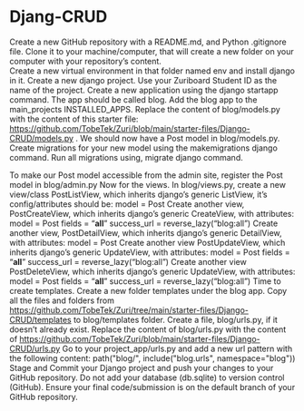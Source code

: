 # Djang-CRUD
Create a new GitHub repository with a README.md, and Python .gitignore file.  Clone it to your machine/computer, that will create a new folder on your computer with your repository’s content.  
Create a new virtual environment in that folder named env and install django in it. 
Create a new django project. Use your Zuriboard Student ID as the name of the project. 
Create a new application using the django startapp command. The app should be called blog. 
Add the blog app to the main_projects INSTALLED_APPS.     Replace the content of blog/models.py with the content of this starter file: https://github.com/TobeTek/Zuri/blob/main/starter-files/Django-CRUD/models.py . We should now have a Post model in blog/models.py. 
Create migrations for your new model using the makemigrations django command.   Run all migrations using, migrate django command. 


To make our Post model accessible from the admin site, register the Post model in blog/admin.py      Now for the views.   In blog/views.py,  create a new view/class PostListView, which inherits django’s generic ListView,  it’s config/attributes should be:  model = Post     Create another view, PostCreateView, which inherits django’s generic CreateView, with attributes:  model = Post  fields = “__all__”  success_url  = reverse_lazy(“blog:all”)     Create another view, PostDetailView, which inherits django’s generic DetailView, with attributes:  model = Post     Create another view PostUpdateView, which inherits django’s generic UpdateView, with attributes:  model = Post  fields = “__all__”  success_url  = reverse_lazy(“blog:all”)     Create another view PostDeleteView, which inherits django’s generic UpdateView, with attributes:  model = Post  fields = “__all__”  success_url  = reverse_lazy(“blog:all”)     Time to create templates.  Create a new folder templates under the blog app.    Copy all the files and folders from https://github.com/TobeTek/Zuri/tree/main/starter-files/Django-CRUD/templates to blog/templates folder.     Create a file, blog/urls.py, if it doesn’t already exist.  Replace the content of blog/urls.py with the content of https://github.com/TobeTek/Zuri/blob/main/starter-files/Django-CRUD/urls.py      Go to your project_app/urls.py and add a new url pattern with the following content:  path("blog/", include("blog.urls", namespace="blog"))     Stage and Commit your Django project and push your changes to your GitHub repository.   Do not add your database (db.sqlite) to version control (GitHub).   Ensure your final code/submission is on the default branch of your GitHub repository.
